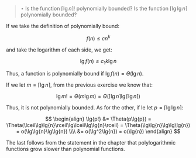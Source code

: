 > $\star$ Is the function $\lceil \lg{n} \rceil!$ polynomially bounded? Is
> the function $\lceil \lg\lg{n} \rceil$ polynomially bounded?

If we take the definition of polynomially bound:

$$ f(n) \leq cn^k $$

and take the logarithm of each side, we get:

$$ \lg{f(n)} \leq c_1k\lg{n} $$

Thus, a function is polynomially bound if $\lg{f(n)} = \Theta(\lg{n})$.

If we let $m = \lceil \lg{n} \rceil$, from the previous exercise we know that:

$$ \lg{m!} = \Theta(m\lg{m}) = \Theta(\lceil\lg{n}\rceil\lg\lceil\lg{n}\rceil) $$

Thus, it is not polynomially bounded. As for the other, if le let $p = \lceil
\lg\lg{n} \rceil$:

$$ \begin{align}
   \lg{p!} &= \Theta(p\lg{p}) = \Theta(\lceil\lg\lg{n}\rceil\lg\lceil\lg\lg{n}\rceil)
            = \Theta(\lg\lg{n}\lg\lg\lg{n}) = o(\lg\lg{n}\lg\lg{n}) \\\\
           &= o(\lg^2\lg{n}) = o(\lg{n})
   \end{align} $$

The last follows from the statement in the chapter that polylogarithmic
functions grow slower than polynomial functions.
